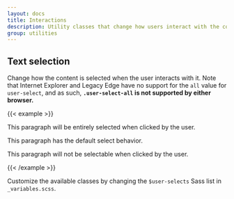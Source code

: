 ```yaml
---
layout: docs
title: Interactions
description: Utility classes that change how users interact with the contents of a website.
group: utilities
---
```


## Text selection

Change how the content is selected when the user interacts with it. Note that Internet Explorer and Legacy Edge have no support for the `all` value for `user-select`, and as such, **`.user-select-all` is not supported by either browser.**

{{< example >}}

<p class="user-select-all">This paragraph will be entirely selected when clicked by the user.</p>
<p class="user-select-auto">This paragraph has the default select behavior.</p>
<p class="user-select-none">This paragraph will not be selectable when clicked by the user.</p>
{{< /example >}}

Customize the available classes by changing the `$user-selects` Sass list in `_variables.scss`.
